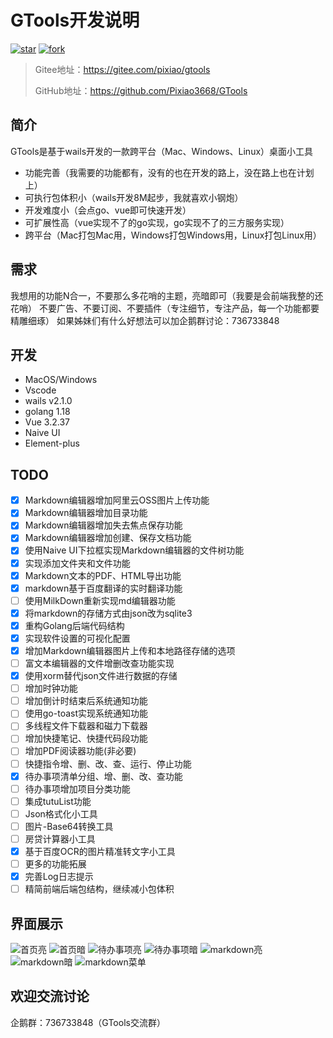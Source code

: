 # GTools开发说明

<div>
<a href='https://gitee.com/pixiao/gtools/stargazers'><img src='https://gitee.com/pixiao/gtools/badge/star.svg?theme=dark' alt='star'></img></a>
<a href='https://gitee.com/pixiao/gtools/members'><img src='https://gitee.com/pixiao/gtools/badge/fork.svg?theme=dark' alt='fork'></img></a>
</div>

> Gitee地址：https://gitee.com/pixiao/gtools
> 
> GitHub地址：https://github.com/Pixiao3668/GTools

## 简介

GTools是基于wails开发的一款跨平台（Mac、Windows、Linux）桌面小工具

- 功能完善（我需要的功能都有，没有的也在开发的路上，没在路上也在计划上）
- 可执行包体积小（wails开发8M起步，我就喜欢小钢炮）
- 开发难度小（会点go、vue即可快速开发）
- 可扩展性高（vue实现不了的go实现，go实现不了的三方服务实现）
- 跨平台（Mac打包Mac用，Windows打包Windows用，Linux打包Linux用）

## 需求

我想用的功能N合一，不要那么多花哨的主题，亮暗即可（我要是会前端我整的还花哨）
不要广告、不要订阅、不要插件（专注细节，专注产品，每一个功能都要精雕细琢）
如果姊妹们有什么好想法可以加企鹅群讨论：736733848

## 开发

- MacOS/Windows
- Vscode
- wails v2.1.0
- golang 1.18
- Vue 3.2.37
- Naive UI
- Element-plus


## TODO

- [X] Markdown编辑器增加阿里云OSS图片上传功能
- [X] Markdown编辑器增加目录功能
- [X] Markdown编辑器增加失去焦点保存功能
- [X] Markdown编辑器增加创建、保存文档功能
- [X] 使用Naive UI下拉框实现Markdown编辑器的文件树功能
- [X] 实现添加文件夹和文件功能
- [x] Markdown文本的PDF、HTML导出功能
- [x] markdown基于百度翻译的实时翻译功能
- [ ] 使用MilkDown重新实现md编辑器功能
- [X] 将markdown的存储方式由json改为sqlite3
- [X] 重构Golang后端代码结构
- [x] 实现软件设置的可视化配置
- [x] 增加Markdown编辑器图片上传和本地路径存储的选项
- [ ] 富文本编辑器的文件增删改查功能实现
- [X] 使用xorm替代json文件进行数据的存储
- [ ] 增加时钟功能
- [ ] 增加倒计时结束后系统通知功能
- [ ] 使用go-toast实现系统通知功能
- [ ] 多线程文件下载器和磁力下载器
- [ ] 增加快捷笔记、快捷代码段功能
- [ ] 增加PDF阅读器功能(非必要)
- [ ] 快捷指令增、删、改、查、运行、停止功能
- [X] 待办事项清单分组、增、删、改、查功能
- [ ] 待办事项增加项目分类功能
- [ ] 集成tutuList功能
- [ ] Json格式化小工具
- [ ] 图片-Base64转换工具
- [ ] 房贷计算器小工具
- [x] 基于百度OCR的图片精准转文字小工具
- [ ] 更多的功能拓展
- [x] 完善Log日志提示
- [ ] 精简前端后端包结构，继续减小包体积

## 界面展示

![首页亮](assets/home-light.png)
![首页暗](assets/home-dark.png)
![待办事项亮](assets/todo-light.png)
![待办事项暗](assets/todo-dark.png)
![markdown亮](assets/md-light.png)
![markdown暗](assets/md-dark.png)
![markdown菜单](assets/md-menu.png)

## 欢迎交流讨论

企鹅群：736733848（GTools交流群）
